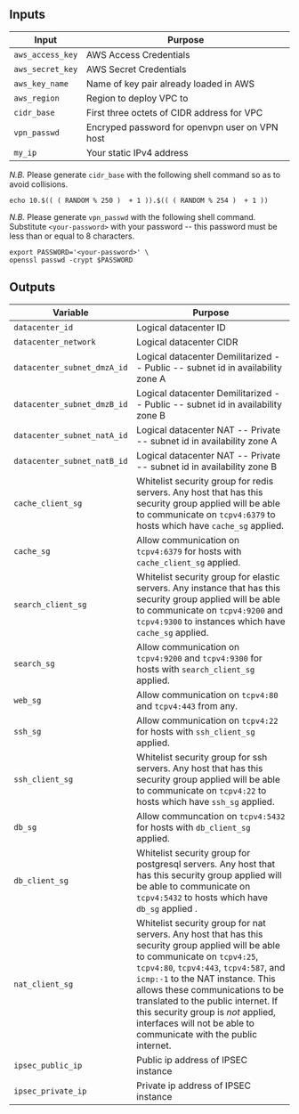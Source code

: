 ## Inputs
Input | Purpose
--- | --- |
`aws_access_key` | AWS Access Credentials
`aws_secret_key` | AWS Secret Credentials
`aws_key_name` | Name of key pair already loaded in AWS
`aws_region` | Region to deploy VPC to
`cidr_base` | First three octets of CIDR address for VPC
`vpn_passwd` | Encryped password for openvpn user on VPN host
`my_ip` | Your static IPv4 address

*N.B.* Please generate `cidr_base` with the following shell command so as to avoid collisions.
```
echo 10.$(( ( RANDOM % 250 )  + 1 )).$(( ( RANDOM % 254 )  + 1 ))
```

*N.B.* Please generate `vpn_passwd` with the following shell command. Substitute `<your-password>` with your password -- this password must be less than or equal to 8 characters.
```
export PASSWORD='<your-password>' \
openssl passwd -crypt $PASSWORD
```

## Outputs
Variable | Purpose
--- | --- |
`datacenter_id` | Logical datacenter ID
`datacenter_network` | Logical datacenter CIDR
`datacenter_subnet_dmzA_id` | Logical datacenter Demilitarized -- Public -- subnet id in availability zone A
`datacenter_subnet_dmzB_id` | Logical datacenter Demilitarized -- Public -- subnet id in availability zone B
`datacenter_subnet_natA_id` | Logical datacenter NAT -- Private -- subnet id in availability zone A
`datacenter_subnet_natB_id` | Logical datacenter NAT -- Private -- subnet id in availability zone B
`cache_client_sg` | Whitelist security group for redis servers. Any host that has this security group applied will be able to communicate on `tcpv4:6379` to hosts which have `cache_sg` applied.
`cache_sg` | Allow communication on `tcpv4:6379` for hosts with `cache_client_sg` applied.
`search_client_sg` | Whitelist security group for elastic servers. Any instance that has this security group applied will be able to communicate on `tcpv4:9200` and `tcpv4:9300` to instances which have `cache_sg` applied.
`search_sg` | Allow communication on `tcpv4:9200` and `tcpv4:9300` for hosts with `search_client_sg` applied.
`web_sg` | Allow communication on `tcpv4:80` and `tcpv4:443` from any.
`ssh_sg` | Allow communication on `tcpv4:22` for hosts with `ssh_client_sg` applied.
`ssh_client_sg` | Whitelist security group for ssh servers. Any host that has this security group applied will be able to communicate on `tcpv4:22` to hosts which have `ssh_sg` applied.
`db_sg` | Allow communcation on `tcpv4:5432` for hosts with `db_client_sg` applied.
`db_client_sg` | Whitelist security group for postgresql servers. Any host that has this security group applied will be able to communicate on `tcpv4:5432` to hosts which have `db_sg` applied .
`nat_client_sg` | Whitelist security group for nat servers. Any host that has this security group applied will be able to communicate on `tcpv4:25`, `tcpv4:80`, `tcpv4:443`, `tcpv4:587`, and `icmp:-1` to the NAT instance. This allows these communications to be translated to the public internet. If this security group is *not* applied, interfaces will not be able to communicate with the public internet.
`ipsec_public_ip` | Public ip address of IPSEC instance 
`ipsec_private_ip` | Private ip address of IPSEC instance
